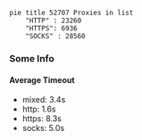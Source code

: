 
```mermaid
pie title 52707 Proxies in list
    "HTTP" : 23260
    "HTTPS": 6936
    "SOCKS" : 28560
```

### Some Info
#### Average Timeout

- mixed: 3.4s
- http: 1.6s
- https: 8.3s
- socks: 5.0s